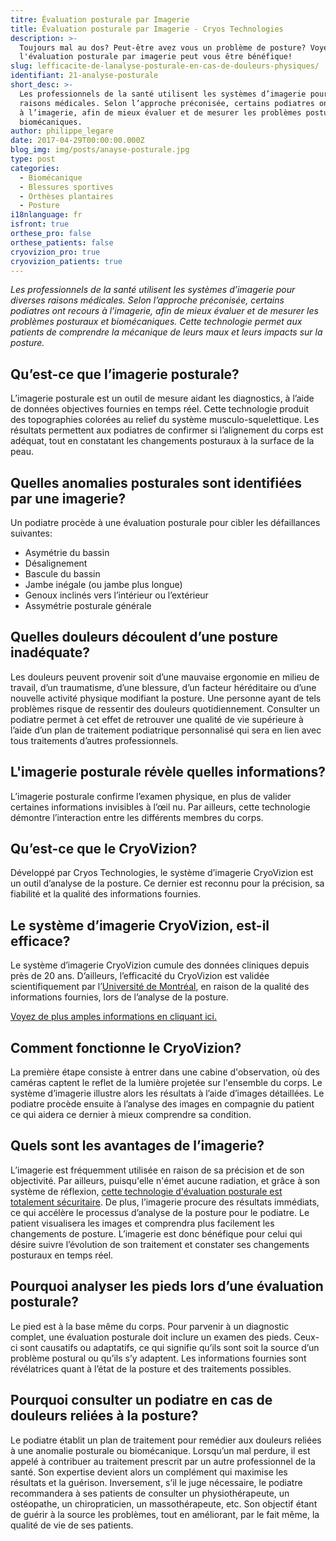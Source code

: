 ```yaml
---
titre: Évaluation posturale par Imagerie
title: Évaluation posturale par Imagerie - Cryos Technologies
description: >-
  Toujours mal au dos? Peut-être avez vous un problème de posture? Voyez comment
  l'évaluation posturale par imagerie peut vous être bénéfique!
slug: lefficacite-de-lanalyse-posturale-en-cas-de-douleurs-physiques/
identifiant: 21-analyse-posturale
short_desc: >-
  Les professionnels de la santé utilisent les systèmes d’imagerie pour diverses
  raisons médicales. Selon l’approche préconisée, certains podiatres ont recours
  à l’imagerie, afin de mieux évaluer et de mesurer les problèmes posturaux et
  biomécaniques.
author: philippe_legare
date: 2017-04-29T00:00:00.000Z
blog_img: img/posts/anayse-posturale.jpg
type: post
categories:
  - Biomécanique
  - Blessures sportives
  - Orthèses plantaires
  - Posture
i18nlanguage: fr
isfront: true
orthese_pro: false
orthese_patients: false
cryovizion_pro: true
cryovizion_patients: true
---
```


*Les professionnels de la santé utilisent les systèmes d’imagerie pour diverses raisons médicales. Selon l’approche préconisée, certains podiatres ont recours à l’imagerie, afin de mieux évaluer et de mesurer les problèmes posturaux et biomécaniques. Cette technologie permet aux patients de comprendre la mécanique de leurs maux et leurs impacts sur la posture.*

## Qu’est-ce que l’imagerie posturale?

L’imagerie posturale est un outil de mesure aidant les diagnostics, à l’aide de données objectives fournies en temps réel. Cette technologie produit des topographies colorées au relief du système musculo-squelettique. Les résultats permettent aux podiatres de confirmer si l’alignement du corps est adéquat, tout en constatant les changements posturaux à la surface de la peau.

## Quelles anomalies posturales sont identifiées par une imagerie?

Un podiatre procède à une évaluation posturale pour cibler les défaillances suivantes:

- Asymétrie du bassin
- Désalignement
- Bascule du bassin
- Jambe inégale (ou jambe plus longue)
- Genoux inclinés vers l’intérieur ou l’extérieur
- Assymétrie posturale générale

## Quelles douleurs découlent d’une posture inadéquate?

Les douleurs peuvent provenir soit d’une mauvaise ergonomie en milieu de travail, d’un traumatisme, d’une blessure, d’un facteur héréditaire ou d’une nouvelle activité physique modifiant la posture. Une personne ayant de tels problèmes risque de ressentir des douleurs quotidiennement. Consulter un podiatre permet à cet effet de retrouver une qualité de vie supérieure à l’aide d’un plan de traitement podiatrique personnalisé qui sera en lien avec tous traitements d’autres professionnels.

## L'imagerie posturale révèle quelles informations?

L’imagerie posturale confirme l’examen physique, en plus de valider certaines informations invisibles à l’œil nu. Par ailleurs, cette technologie démontre l’interaction entre les différents membres du corps.

## Qu’est-ce que le CryoVizion?

Développé par Cryos Technologies, le système d’imagerie CryoVizion est un outil d’analyse de la posture. Ce dernier est reconnu pour la précision, sa fiabilité et la qualité des informations fournies.

## Le système d’imagerie CryoVizion, est-il efficace?

Le système d’imagerie CryoVizion cumule des données cliniques depuis près de 20 ans. D’ailleurs, l’efficacité du CryoVizion est validée scientifiquement par l’<a href="http://www.umontreal.ca/en/" target="_blank">Université de Montréal</a>, en raison de la qualité des informations fournies, lors de l’analyse de la posture.

[Voyez de plus amples informations en cliquant ici.](http://www.cryos.com/img/autres/color-coded-video-based-system.pdf)

## Comment fonctionne le CryoVizion?

La première étape consiste à entrer dans une cabine d'observation, où des caméras captent le reflet de la lumière projetée sur l'ensemble du corps. Le système d’imagerie illustre alors les résultats à l’aide d’images détaillées. Le podiatre procède ensuite à l’analyse des images en compagnie du patient ce qui aidera ce dernier à mieux comprendre sa condition.

## Quels sont les avantages de l’imagerie?

L’imagerie est fréquemment utilisée en raison de sa précision et de son objectivité. Par ailleurs, puisqu'elle n'émet aucune radiation, et grâce à son système de réflexion, [cette technologie d'évaluation posturale est totalement sécuritaire](http://www.cryos.com/patients/faq/). De plus, l’imagerie procure des résultats immédiats, ce qui accélère le processus d’analyse de la posture pour le podiatre. Le patient visualisera les images et comprendra plus facilement les changements de posture. L’imagerie est donc bénéfique pour celui qui désire suivre l’évolution de son traitement et constater ses changements posturaux en temps réel.

## Pourquoi analyser les pieds lors d’une évaluation posturale?

Le pied est à la base même du corps. Pour parvenir à un diagnostic complet, une évaluation posturale doit inclure un examen des pieds. Ceux-ci sont causatifs ou adaptatifs, ce qui signifie qu’ils sont soit la source d’un problème postural ou qu’ils s’y adaptent. Les informations fournies sont révélatrices quant à l’état de la posture et des traitements possibles.

## Pourquoi consulter un podiatre en cas de douleurs reliées à la posture?

Le podiatre établit un plan de traitement pour remédier aux douleurs reliées à une anomalie posturale ou biomécanique. Lorsqu’un mal perdure, il est appelé à contribuer au traitement prescrit par un autre professionnel de la santé. Son expertise devient alors un complément qui maximise les résultats et la guérison. Inversement, s’il le juge nécessaire, le podiatre recommandera à ses patients de consulter un physiothérapeute, un ostéopathe, un chiropraticien, un massothérapeute, etc. Son objectif étant de guérir à la source les problèmes, tout en améliorant, par le fait même, la qualité de vie de ses patients.


